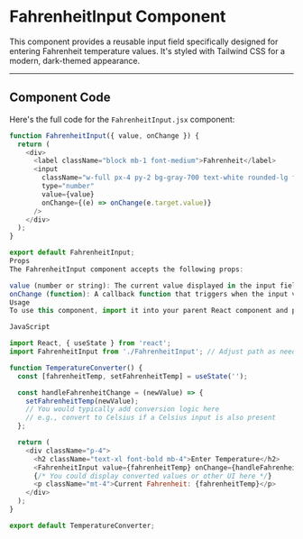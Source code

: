 # FahrenheitInput Component

This component provides a reusable input field specifically designed for entering Fahrenheit temperature values. It's styled with Tailwind CSS for a modern, dark-themed appearance.

---

## Component Code

Here's the full code for the `FahrenheitInput.jsx` component:

```javascript
function FahrenheitInput({ value, onChange }) {
  return (
    <div>
      <label className="block mb-1 font-medium">Fahrenheit</label>
      <input
        className="w-full px-4 py-2 bg-gray-700 text-white rounded-lg focus:outline-none focus:ring-2 focus:ring-blue-400"
        type="number"
        value={value}
        onChange={(e) => onChange(e.target.value)}
      />
    </div>
  );
}

export default FahrenheitInput;
Props
The FahrenheitInput component accepts the following props:

value (number or string): The current value displayed in the input field. This should typically be a state variable from the parent component.
onChange (function): A callback function that triggers when the input value changes. It receives the new input value as its argument (e.target.value).
Usage
To use this component, import it into your parent React component and pass the necessary value and onChange props.

JavaScript

import React, { useState } from 'react';
import FahrenheitInput from './FahrenheitInput'; // Adjust path as needed

function TemperatureConverter() {
  const [fahrenheitTemp, setFahrenheitTemp] = useState('');

  const handleFahrenheitChange = (newValue) => {
    setFahrenheitTemp(newValue);
    // You would typically add conversion logic here
    // e.g., convert to Celsius if a Celsius input is also present
  };

  return (
    <div className="p-4">
      <h2 className="text-xl font-bold mb-4">Enter Temperature</h2>
      <FahrenheitInput value={fahrenheitTemp} onChange={handleFahrenheitChange} />
      {/* You could display converted values or other UI here */}
      <p className="mt-4">Current Fahrenheit: {fahrenheitTemp}</p>
    </div>
  );
}

export default TemperatureConverter;

